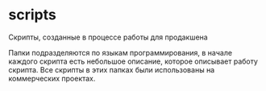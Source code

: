# scripts
Скрипты, созданные в процессе работы для продакшена

Папки подразделяются по языкам программирования, в начале каждого скрипта есть небольшое описание, которое описывает работу скрипта. Все скрипты в этих папках были использованы на коммерческих проектах.
